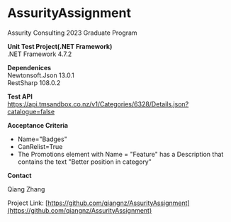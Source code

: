 # **AssurityAssignment**
Assurity Consulting 2023 Graduate Program

**Unit Test Project(.NET Framework) <br/>**
.NET Framework 4.7.2

**Dependenices <br/>**
Newtonsoft.Json 13.0.1 <br/>
RestSharp 108.0.2


**Test API <br/>**
https://api.tmsandbox.co.nz/v1/Categories/6328/Details.json?catalogue=false

**Acceptance Criteria <br/>**
- Name="Badges"
- CanRelist=True
- The Promotions element with Name = "Feature" has a Description that contains the text "Better position in category"




**Contact**

Qiang Zhang

Project Link: [https://github.com/qiangnz/AssurityAssignment](https://github.com/qiangnz/AssurityAssignment)

